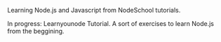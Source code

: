 Learning Node.js and Javascript from NodeSchool tutorials.

In progress: Learnyounode Tutorial. A sort of exercises to learn Node.js from the beggining.